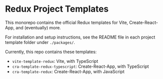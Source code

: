# Redux Project Templates

This monorepo contains the official Redux templates for Vite, Create-React-App, and (eventually) more.

For installation and setup instructions, see the README file in each project template folder under `./packages/`.

Currently, this repo contains these templates:

- `vite-template-redux`: Vite, with TypeScript
- `cra-template-redux-typescript`: Create-React-App, with TypeScript
- `cra-template-redux`: Create-React-App, with JavaScript
